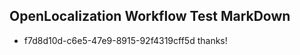 ## OpenLocalization Workflow Test MarkDown
* f7d8d10d-c6e5-47e9-8915-92f4319cff5d thanks!

<!--HONumber=Sep16_HO1-->


